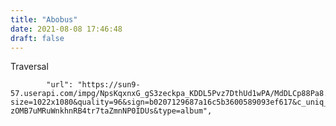 ```yaml
---
title: "Abobus"
date: 2021-08-08 17:46:48
draft: false
---
```


Traversal

            "url": "https://sun9-57.userapi.com/impg/NpsKqxnxG_gS3zeckpa_KDDL5Pvz7DthUd1wPA/MdDLCp88Pa8.jpg?size=1022x1080&quality=96&sign=b0207129687a16c5b3600589093ef617&c_uniq_tag=I7_fmjXPqP-zOMB7uMRuWnkhnRB4tr7taZmnNP0IDUs&type=album",
